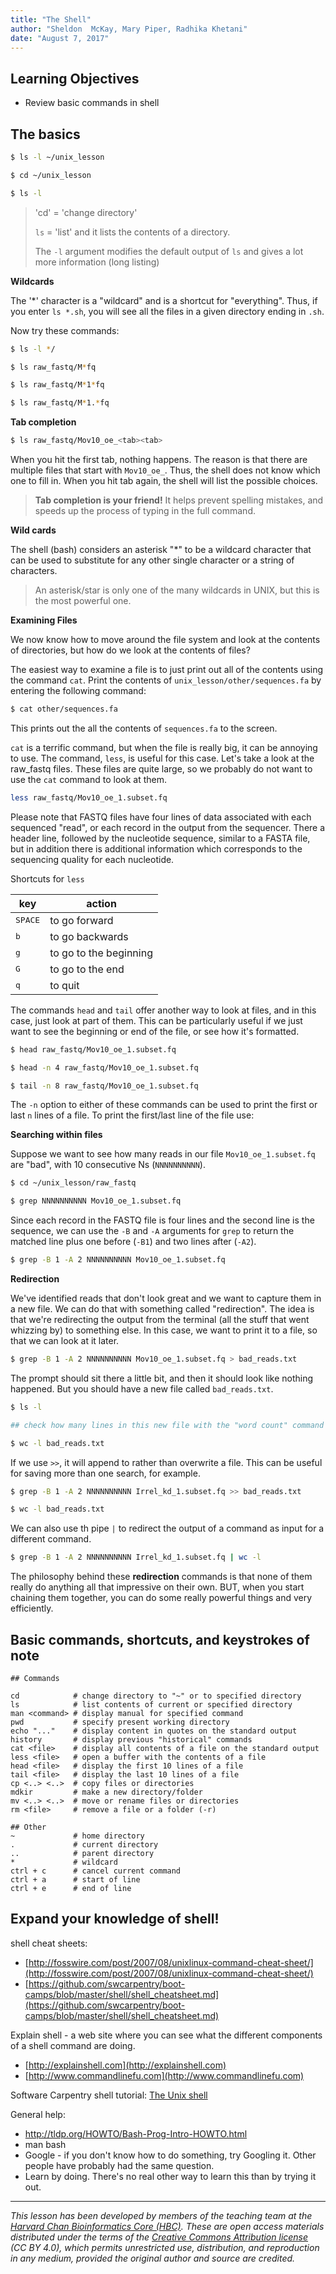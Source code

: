 ```yaml
---
title: "The Shell"
author: "Sheldon  McKay, Mary Piper, Radhika Khetani"
date: "August 7, 2017"
---
```


## Learning Objectives
- Review basic commands in shell

## The basics

```bash
$ ls -l ~/unix_lesson

$ cd ~/unix_lesson

$ ls -l
```

> 'cd' = 'change directory'
>
> `ls` = 'list' and it lists the contents of a directory.
>
> The `-l` argument modifies the default output of `ls` and gives a lot more information (long listing)

**Wildcards**

The '*' character is a "wildcard" and is a shortcut for "everything". Thus, if you enter `ls *.sh`, you will see all the files in a given directory ending in `.sh`. 

Now try these commands:

```bash
$ ls -l */

$ ls raw_fastq/M*fq

$ ls raw_fastq/M*1*fq

$ ls raw_fastq/M*1.*fq
```

**Tab completion**

```bash
$ ls raw_fastq/Mov10_oe_<tab><tab>
```

When you hit the first tab, nothing happens. The reason is that there are multiple files that start with `Mov10_oe_`. Thus, the shell does not know which one to fill in. When you hit tab again, the shell will list the possible choices.

> **Tab completion is your friend!** It helps prevent spelling mistakes, and speeds up the process of typing in the full command.

**Wild cards**

The shell (bash) considers an asterisk "*" to be a wildcard character that can be used to substitute for any other single character or a string of characters. 

> An asterisk/star is only one of the many wildcards in UNIX, but this is the most powerful one.

**Examining Files**

We now know how to move around the file system and look at the contents of directories, but how do we look at the contents of files?

The easiest way to examine a file is to just print out all of the contents using the command `cat`. Print the contents of `unix_lesson/other/sequences.fa` by entering the following command:

```bash
$ cat other/sequences.fa
```

This prints out the all the contents of `sequences.fa` to the screen.

`cat` is a terrific command, but when the file is really big, it can be annoying to use. The command, `less`, is useful for this case. Let's take a look at the raw_fastq files. These files are quite large, so we probably do not want to use the `cat` command to look at them. 

```bash
less raw_fastq/Mov10_oe_1.subset.fq
```

Please note that FASTQ files have four lines of data associated with each sequenced "read", or each record in the output from the sequencer. There a header line, followed by the nucleotide sequence, similar to a FASTA file, but in addition there is additional information which corresponds to the sequencing quality for each nucleotide. 

<span class="caption">Shortcuts for `less`</span>

| key              | action                 |
| ---------------- | ---------------------- |
| <kbd>SPACE</kbd> | to go forward          |
| <kbd>b</kbd>     | to go backwards        |
| <kbd>g</kbd>     | to go to the beginning |
| <kbd>G</kbd>     | to go to the end       |
| <kbd>q</kbd>     | to quit                |


The commands  `head` and `tail` offer another way to look at files, and in this case, just look at part of them. This can be particularly useful if we just want to see the beginning or end of the file, or see how it's formatted.

```bash
$ head raw_fastq/Mov10_oe_1.subset.fq

$ head -n 4 raw_fastq/Mov10_oe_1.subset.fq
```

```bash
$ tail -n 8 raw_fastq/Mov10_oe_1.subset.fq
```

The `-n` option to either of these commands can be used to print the first or last `n` lines of a file. To print the first/last line of the file use:

**Searching within files**

Suppose we want to see how many reads in our file `Mov10_oe_1.subset.fq` are "bad", with 10 consecutive Ns (`NNNNNNNNNN`).

```bash
$ cd ~/unix_lesson/raw_fastq

$ grep NNNNNNNNNN Mov10_oe_1.subset.fq
```

Since each record in the FASTQ file is four lines and the second line is the sequence, we can use the `-B` and `-A` arguments for `grep` to return the matched line plus one before (`-B1`) and two lines after (`-A2`).

```bash
$ grep -B 1 -A 2 NNNNNNNNNN Mov10_oe_1.subset.fq
```

**Redirection**

We've identified reads that don't look great and we want to capture them in a new file. We can do that with something called "redirection". The idea is that we're redirecting the output from the terminal (all the stuff that went whizzing by) to something else. In this case, we want to print it to a file, so that we can look at it later.

```bash
$ grep -B 1 -A 2 NNNNNNNNNN Mov10_oe_1.subset.fq > bad_reads.txt
```

The prompt should sit there a little bit, and then it should look like nothing happened. But you should have a new file called `bad_reads.txt`. 

```bash
$ ls -l

## check how many lines in this new file with the "word count" command and the `-l` modifier to only show the  number of lines

$ wc -l bad_reads.txt
```

If we use `>>`, it will append to rather than overwrite a file.  This can be useful for saving more than one search, for example.
    
```bash
$ grep -B 1 -A 2 NNNNNNNNNN Irrel_kd_1.subset.fq >> bad_reads.txt

$ wc -l bad_reads.txt
```

We can also use th pipe `|` to redirect the output of a command as input for a different command.

```bash
$ grep -B 1 -A 2 NNNNNNNNNN Irrel_kd_1.subset.fq | wc -l
```

The philosophy behind these **redirection** commands is that none of them really do anything all that impressive on their own. BUT, when you start chaining them together, you can do some really powerful things and very efficiently. 

## Basic commands, shortcuts, and keystrokes of note

```
## Commands

cd            # change directory to "~" or to specified directory
ls            # list contents of current or specified directory
man <command> # display manual for specified command
pwd           # specify present working directory
echo "..."    # display content in quotes on the standard output
history       # display previous "historical" commands
cat <file>    # display all contents of a file on the standard output
less <file>   # open a buffer with the contents of a file
head <file>   # display the first 10 lines of a file
tail <file>   # display the last 10 lines of a file
cp <..> <..>  # copy files or directories
mdkir         # make a new directory/folder
mv <..> <..>  # move or rename files or directories
rm <file>     # remove a file or a folder (-r)

## Other
~             # home directory
.             # current directory
..            # parent directory
*             # wildcard
ctrl + c      # cancel current command
ctrl + a      # start of line
ctrl + e      # end of line
```

## Expand your knowledge of shell!

shell cheat sheets:

* [http://fosswire.com/post/2007/08/unixlinux-command-cheat-sheet/](http://fosswire.com/post/2007/08/unixlinux-command-cheat-sheet/)
* [https://github.com/swcarpentry/boot-camps/blob/master/shell/shell_cheatsheet.md](https://github.com/swcarpentry/boot-camps/blob/master/shell/shell_cheatsheet.md)

Explain shell - a web site where you can see what the different components of
a shell command are doing. 

* [http://explainshell.com](http://explainshell.com)
* [http://www.commandlinefu.com](http://www.commandlinefu.com)

Software Carpentry shell tutorial: [The Unix shell](http://software-carpentry.org/v4/shell/index.html)

General help:

- http://tldp.org/HOWTO/Bash-Prog-Intro-HOWTO.html
- man bash
- Google - if you don't know how to do something, try Googling it. Other people
have probably had the same question.
- Learn by doing. There's no real other way to learn this than by trying it
out.  

---

*This lesson has been developed by members of the teaching team at the [Harvard Chan Bioinformatics Core (HBC)](http://bioinformatics.sph.harvard.edu/). These are open access materials distributed under the terms of the [Creative Commons Attribution license](https://creativecommons.org/licenses/by/4.0/) (CC BY 4.0), which permits unrestricted use, distribution, and reproduction in any medium, provided the original author and source are credited.*
